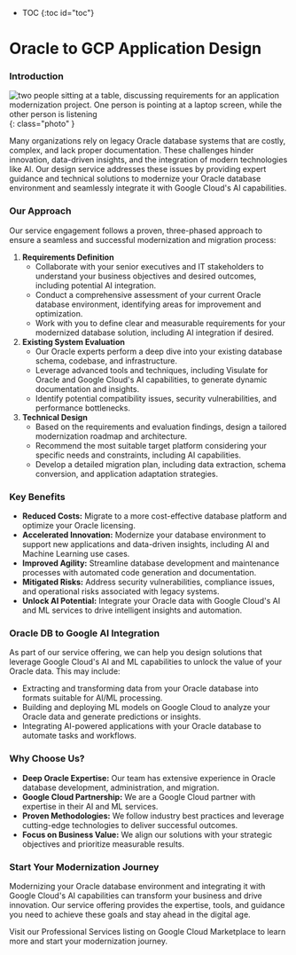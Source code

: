 * TOC
{:toc id="toc"}

# Oracle to GCP Application Design

### Introduction

![two people sitting at a table, discussing requirements for an application modernization project. One person is pointing at a laptop screen, while the other person is listening](/images/design.png){: class="photo" }

Many organizations rely on legacy Oracle database systems that are costly, complex, and lack proper documentation. These challenges hinder innovation, data-driven insights, and the integration of modern technologies like AI. Our design service addresses these issues by providing expert guidance and technical solutions to modernize your Oracle database environment and seamlessly integrate it with Google Cloud's AI capabilities.

### Our Approach

Our service engagement follows a proven, three-phased approach to ensure a seamless and successful modernization and migration process:

1. **Requirements Definition**
   * Collaborate with your senior executives and IT stakeholders to understand your business objectives and desired outcomes, including potential AI integration.
   * Conduct a comprehensive assessment of your current Oracle database environment, identifying areas for improvement and optimization.
   * Work with you to define clear and measurable requirements for your modernized database solution, including AI integration if desired.
2. **Existing System Evaluation**
   * Our Oracle experts perform a deep dive into your existing database schema, codebase, and infrastructure.
   * Leverage advanced tools and techniques, including Visulate for Oracle and Google Cloud's AI capabilities, to generate dynamic documentation and insights.
   * Identify potential compatibility issues, security vulnerabilities, and performance bottlenecks.
3. **Technical Design**
   * Based on the requirements and evaluation findings, design a tailored modernization roadmap and architecture.
   * Recommend the most suitable target platform considering your specific needs and constraints, including AI capabilities.
   * Develop a detailed migration plan, including data extraction, schema conversion, and application adaptation strategies.

### Key Benefits

* **Reduced Costs:** Migrate to a more cost-effective database platform and optimize your Oracle licensing.
* **Accelerated Innovation:** Modernize your database environment to support new applications and data-driven insights, including AI and Machine Learning use cases.
* **Improved Agility:** Streamline database development and maintenance processes with automated code generation and documentation.
* **Mitigated Risks:** Address security vulnerabilities, compliance issues, and operational risks associated with legacy systems.
* **Unlock AI Potential:** Integrate your Oracle data with Google Cloud's AI and ML services to drive intelligent insights and automation.

### Oracle DB to Google AI Integration

As part of our service offering, we can help you design solutions that leverage Google Cloud's AI and ML capabilities to unlock the value of your Oracle data. This may include:

* Extracting and transforming data from your Oracle database into formats suitable for AI/ML processing.
* Building and deploying ML models on Google Cloud to analyze your Oracle data and generate predictions or insights.
* Integrating AI-powered applications with your Oracle database to automate tasks and workflows.

### Why Choose Us?

* **Deep Oracle Expertise:** Our team has extensive experience in Oracle database development, administration, and migration.
* **Google Cloud Partnership:** We are a Google Cloud partner with expertise in their AI and ML services.
* **Proven Methodologies:** We follow industry best practices and leverage cutting-edge technologies to deliver successful outcomes.
* **Focus on Business Value:** We align our solutions with your strategic objectives and prioritize measurable results.

### Start Your Modernization Journey

Modernizing your Oracle database environment and integrating it with Google Cloud's AI capabilities can transform your business and drive innovation. Our service offering provides the expertise, tools, and guidance you need to achieve these goals and stay ahead in the digital age.

Visit our Professional Services listing on Google Cloud Marketplace to learn more and start your modernization journey.
